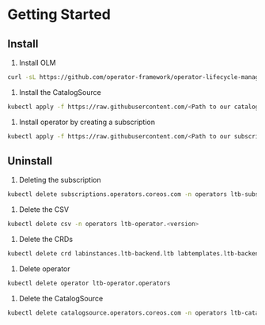 # Getting Started

## Install

1. Install OLM

```sh
curl -sL https://github.com/operator-framework/operator-lifecycle-manager/releases/download/v0.25.0/install.sh | bash -s v0.25.0
```

1. Install the CatalogSource

```sh
kubectl apply -f https://raw.githubusercontent.com/<Path to our catalog source>
```

1. Install operator by creating a subscription

```sh
kubectl apply -f https://raw.githubusercontent.com/<Path to our subscription>
```


## Uninstall

1. Deleting the subscription

```sh
kubectl delete subscriptions.operators.coreos.com -n operators ltb-subscription
```

1. Delete the CSV

```sh
kubectl delete csv -n operators ltb-operator.<version>
```

1. Delete the CRDs

```sh
kubectl delete crd labinstances.ltb-backend.ltb labtemplates.ltb-backend.ltb nodetypes.ltb-backend.ltb
```

1. Delete operator

```sh
kubectl delete operator ltb-operator.operators
```

1. Delete the CatalogSource

```sh
kubectl delete catalogsource.operators.coreos.com -n operators ltb-catalog
```
